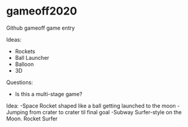 # gameoff2020
Github gameoff game entry 

Ideas:
- Rockets
- Ball Launcher
- Balloon
- 3D

Questions:
- Is this a multi-stage game?

Idea:
-Space Rocket shaped like a ball getting launched to the moon
-Jumping from crater to crater til final goal
-Subway Surfer-style on the Moon. Rocket Surfer

